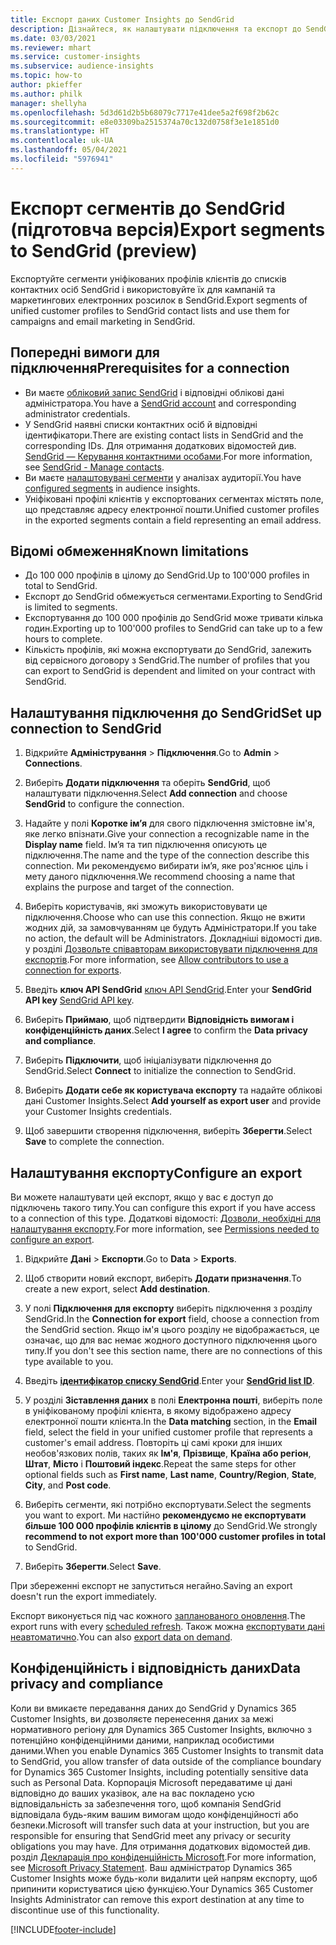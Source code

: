 ```yaml
---
title: Експорт даних Customer Insights до SendGrid
description: Дізнайтеся, як налаштувати підключення та експорт до SendGrid.
ms.date: 03/03/2021
ms.reviewer: mhart
ms.service: customer-insights
ms.subservice: audience-insights
ms.topic: how-to
author: pkieffer
ms.author: philk
manager: shellyha
ms.openlocfilehash: 5d3d61d2b5b68079c7717e41dee5a2f698f2b62c
ms.sourcegitcommit: e8e03309ba2515374a70c132d0758f3e1e1851d0
ms.translationtype: HT
ms.contentlocale: uk-UA
ms.lasthandoff: 05/04/2021
ms.locfileid: "5976941"
---
```

# <a name="export-segments-to-sendgrid-preview"></a><span data-ttu-id="7ddfe-103">Експорт сегментів до SendGrid (підготовча версія)</span><span class="sxs-lookup"><span data-stu-id="7ddfe-103">Export segments to SendGrid (preview)</span></span>

<span data-ttu-id="7ddfe-104">Експортуйте сегменти уніфікованих профілів клієнтів до списків контактних осіб SendGrid і використовуйте їх для кампаній та маркетингових електронних розсилок в SendGrid.</span><span class="sxs-lookup"><span data-stu-id="7ddfe-104">Export segments of unified customer profiles to SendGrid contact lists and use them for campaigns and email marketing in SendGrid.</span></span> 

## <a name="prerequisites-for-a-connection"></a><span data-ttu-id="7ddfe-105">Попередні вимоги для підключення</span><span class="sxs-lookup"><span data-stu-id="7ddfe-105">Prerequisites for a connection</span></span>

-   <span data-ttu-id="7ddfe-106">Ви маєте [обліковий запис SendGrid](https://sendgrid.com/) і відповідні облікові дані адміністратора.</span><span class="sxs-lookup"><span data-stu-id="7ddfe-106">You have a [SendGrid account](https://sendgrid.com/) and corresponding administrator credentials.</span></span>
-   <span data-ttu-id="7ddfe-107">У SendGrid наявні списки контактних осіб й відповідні ідентифікатори.</span><span class="sxs-lookup"><span data-stu-id="7ddfe-107">There are existing contact lists in SendGrid and the corresponding IDs.</span></span> <span data-ttu-id="7ddfe-108">Для отримання додаткових відомостей див. [SendGrid — Керування контактними особами](https://sendgrid.com/docs/ui/managing-contacts/create-and-manage-contacts/#manage-contacts).</span><span class="sxs-lookup"><span data-stu-id="7ddfe-108">For more information, see [SendGrid - Manage contacts](https://sendgrid.com/docs/ui/managing-contacts/create-and-manage-contacts/#manage-contacts).</span></span>
-   <span data-ttu-id="7ddfe-109">Ви маєте [налаштовувані сегменти](segments.md) у аналізах аудиторії.</span><span class="sxs-lookup"><span data-stu-id="7ddfe-109">You have [configured segments](segments.md) in audience insights.</span></span>
-   <span data-ttu-id="7ddfe-110">Уніфіковані профілі клієнтів у експортованих сегментах містять поле, що представляє адресу електронної пошти.</span><span class="sxs-lookup"><span data-stu-id="7ddfe-110">Unified customer profiles in the exported segments contain a field representing an email address.</span></span>

## <a name="known-limitations"></a><span data-ttu-id="7ddfe-111">Відомі обмеження</span><span class="sxs-lookup"><span data-stu-id="7ddfe-111">Known limitations</span></span>

- <span data-ttu-id="7ddfe-112">До 100 000 профілів в цілому до SendGrid.</span><span class="sxs-lookup"><span data-stu-id="7ddfe-112">Up to 100'000 profiles in total to SendGrid.</span></span>
- <span data-ttu-id="7ddfe-113">Експорт до SendGrid обмежується сегментами.</span><span class="sxs-lookup"><span data-stu-id="7ddfe-113">Exporting to SendGrid is limited to segments.</span></span>
- <span data-ttu-id="7ddfe-114">Експортування до 100 000 профілів до SendGrid може тривати кілька годин.</span><span class="sxs-lookup"><span data-stu-id="7ddfe-114">Exporting up to 100'000 profiles to SendGrid can take up to a few hours to complete.</span></span> 
- <span data-ttu-id="7ddfe-115">Кількість профілів, які можна експортувати до SendGrid, залежить від сервісного договору з SendGrid.</span><span class="sxs-lookup"><span data-stu-id="7ddfe-115">The number of profiles that you can export to SendGrid is dependent and limited on your contract with SendGrid.</span></span>

## <a name="set-up-connection-to-sendgrid"></a><span data-ttu-id="7ddfe-116">Налаштування підключення до SendGrid</span><span class="sxs-lookup"><span data-stu-id="7ddfe-116">Set up connection to SendGrid</span></span>

1. <span data-ttu-id="7ddfe-117">Відкрийте **Адміністрування** > **Підключення**.</span><span class="sxs-lookup"><span data-stu-id="7ddfe-117">Go to **Admin** > **Connections**.</span></span>

1. <span data-ttu-id="7ddfe-118">Виберіть **Додати підключення** та оберіть **SendGrid**, щоб налаштувати підключення.</span><span class="sxs-lookup"><span data-stu-id="7ddfe-118">Select **Add connection** and choose **SendGrid** to configure the connection.</span></span>

1. <span data-ttu-id="7ddfe-119">Надайте у полі **Коротке ім’я** для свого підключення змістовне ім'я, яке легко впізнати.</span><span class="sxs-lookup"><span data-stu-id="7ddfe-119">Give your connection a recognizable name in the **Display name** field.</span></span> <span data-ttu-id="7ddfe-120">Ім’я та тип підключення описують це підключення.</span><span class="sxs-lookup"><span data-stu-id="7ddfe-120">The name and the type of the connection describe this connection.</span></span> <span data-ttu-id="7ddfe-121">Ми рекомендуємо вибирати ім’я, яке роз'яснює ціль і мету даного підключення.</span><span class="sxs-lookup"><span data-stu-id="7ddfe-121">We recommend choosing a name that explains the purpose and target of the connection.</span></span>

1. <span data-ttu-id="7ddfe-122">Виберіть користувачів, які зможуть використовувати це підключення.</span><span class="sxs-lookup"><span data-stu-id="7ddfe-122">Choose who can use this connection.</span></span> <span data-ttu-id="7ddfe-123">Якщо не вжити жодних дій, за замовчуванням це будуть Адміністратори.</span><span class="sxs-lookup"><span data-stu-id="7ddfe-123">If you take no action, the default will be Administrators.</span></span> <span data-ttu-id="7ddfe-124">Докладніші відомості див. у розділі [Дозвольте співавторам використовувати підключення для експортів](connections.md#allow-contributors-to-use-a-connection-for-exports).</span><span class="sxs-lookup"><span data-stu-id="7ddfe-124">For more information, see [Allow contributors to use a connection for exports](connections.md#allow-contributors-to-use-a-connection-for-exports).</span></span>

1. <span data-ttu-id="7ddfe-125">Введіть **ключ API SendGrid** [ключ API SendGrid](https://sendgrid.com/docs/ui/account-and-settings/api-keys/).</span><span class="sxs-lookup"><span data-stu-id="7ddfe-125">Enter your **SendGrid API key** [SendGrid API key](https://sendgrid.com/docs/ui/account-and-settings/api-keys/).</span></span>

1. <span data-ttu-id="7ddfe-126">Виберіть **Приймаю**, щоб підтвердити **Відповідність вимогам і конфіденційність даних**.</span><span class="sxs-lookup"><span data-stu-id="7ddfe-126">Select **I agree** to confirm the **Data privacy and compliance**.</span></span>

1. <span data-ttu-id="7ddfe-127">Виберіть **Підключити**, щоб ініціалізувати підключення до SendGrid.</span><span class="sxs-lookup"><span data-stu-id="7ddfe-127">Select **Connect** to initialize the connection to SendGrid.</span></span>

1. <span data-ttu-id="7ddfe-128">Виберіть **Додати себе як користувача експорту** та надайте облікові дані Customer Insights.</span><span class="sxs-lookup"><span data-stu-id="7ddfe-128">Select **Add yourself as export user** and provide your Customer Insights credentials.</span></span>

1. <span data-ttu-id="7ddfe-129">Щоб завершити створення підключення, виберіть **Зберегти**.</span><span class="sxs-lookup"><span data-stu-id="7ddfe-129">Select **Save** to complete the connection.</span></span>

## <a name="configure-an-export"></a><span data-ttu-id="7ddfe-130">Налаштування експорту</span><span class="sxs-lookup"><span data-stu-id="7ddfe-130">Configure an export</span></span>

<span data-ttu-id="7ddfe-131">Ви можете налаштувати цей експорт, якщо у вас є доступ до підключень такого типу.</span><span class="sxs-lookup"><span data-stu-id="7ddfe-131">You can configure this export if you have access to a connection of this type.</span></span> <span data-ttu-id="7ddfe-132">Додаткові відомості: [Дозволи, необхідні для налаштування експорту](export-destinations.md#set-up-a-new-export).</span><span class="sxs-lookup"><span data-stu-id="7ddfe-132">For more information, see [Permissions needed to configure an export](export-destinations.md#set-up-a-new-export).</span></span>

1. <span data-ttu-id="7ddfe-133">Відкрийте **Дані** > **Експорти**.</span><span class="sxs-lookup"><span data-stu-id="7ddfe-133">Go to **Data** > **Exports**.</span></span>

1. <span data-ttu-id="7ddfe-134">Щоб створити новий експорт, виберіть **Додати призначення**.</span><span class="sxs-lookup"><span data-stu-id="7ddfe-134">To create a new export, select **Add destination**.</span></span>

1. <span data-ttu-id="7ddfe-135">У полі **Підключення для експорту** виберіть підключення з розділу SendGrid.</span><span class="sxs-lookup"><span data-stu-id="7ddfe-135">In the **Connection for export** field, choose a connection from the SendGrid section.</span></span> <span data-ttu-id="7ddfe-136">Якщо ім'я цього розділу не відображається, це означає, що для вас немає жодного доступного підключення цього типу.</span><span class="sxs-lookup"><span data-stu-id="7ddfe-136">If you don't see this section name, there are no connections of this type available to you.</span></span>

1. <span data-ttu-id="7ddfe-137">Введіть **[ідентифікатор списку SendGrid](https://sendgrid.com/docs/ui/managing-contacts/create-and-manage-contacts/#manage-contacts)**.</span><span class="sxs-lookup"><span data-stu-id="7ddfe-137">Enter your **[SendGrid list ID](https://sendgrid.com/docs/ui/managing-contacts/create-and-manage-contacts/#manage-contacts)**.</span></span>

1. <span data-ttu-id="7ddfe-138">У розділі **Зіставлення даних** в полі **Електронна пошті**, виберіть поле в уніфікованому профілі клієнта, в якому відображено адресу електронної пошти клієнта.</span><span class="sxs-lookup"><span data-stu-id="7ddfe-138">In the **Data matching** section, in the **Email** field, select the field in your unified customer profile that represents a customer's email address.</span></span> <span data-ttu-id="7ddfe-139">Повторіть ці самі кроки для інших необов'язкових полів, таких як **Ім'я**, **Прізвище**, **Країна або регіон**, **Штат**, **Місто** і **Поштовий індекс**.</span><span class="sxs-lookup"><span data-stu-id="7ddfe-139">Repeat the same steps for other optional fields such as **First name**, **Last name**, **Country/Region**, **State**, **City**, and **Post code**.</span></span>

1. <span data-ttu-id="7ddfe-140">Виберіть сегменти, які потрібно експортувати.</span><span class="sxs-lookup"><span data-stu-id="7ddfe-140">Select the segments you want to export.</span></span> <span data-ttu-id="7ddfe-141">Ми настійно **рекомендуємо не експортувати більше 100 000 профілів клієнтів в цілому** до SendGrid.</span><span class="sxs-lookup"><span data-stu-id="7ddfe-141">We strongly **recommend to not export more than 100'000 customer profiles in total** to SendGrid.</span></span> 

1. <span data-ttu-id="7ddfe-142">Виберіть **Зберегти**.</span><span class="sxs-lookup"><span data-stu-id="7ddfe-142">Select **Save**.</span></span>

<span data-ttu-id="7ddfe-143">При збереженні експорт не запуститься негайно.</span><span class="sxs-lookup"><span data-stu-id="7ddfe-143">Saving an export doesn't run the export immediately.</span></span>

<span data-ttu-id="7ddfe-144">Експорт виконується під час кожного [запланованого оновлення](system.md#schedule-tab).</span><span class="sxs-lookup"><span data-stu-id="7ddfe-144">The export runs with every [scheduled refresh](system.md#schedule-tab).</span></span> <span data-ttu-id="7ddfe-145">Також можна [експортувати дані неавтоматично](export-destinations.md#run-exports-on-demand).</span><span class="sxs-lookup"><span data-stu-id="7ddfe-145">You can also [export data on demand](export-destinations.md#run-exports-on-demand).</span></span> 

## <a name="data-privacy-and-compliance"></a><span data-ttu-id="7ddfe-146">Конфіденційність і відповідність даних</span><span class="sxs-lookup"><span data-stu-id="7ddfe-146">Data privacy and compliance</span></span>

<span data-ttu-id="7ddfe-147">Коли ви вмикаєте передавання даних до SendGrid у Dynamics 365 Customer Insights, ви дозволяєте перенесення даних за межі нормативного регіону для Dynamics 365 Customer Insights, включно з потенційно конфіденційними даними, наприклад особистими даними.</span><span class="sxs-lookup"><span data-stu-id="7ddfe-147">When you enable Dynamics 365 Customer Insights to transmit data to SendGrid, you allow transfer of data outside of the compliance boundary for Dynamics 365 Customer Insights, including potentially sensitive data such as Personal Data.</span></span> <span data-ttu-id="7ddfe-148">Корпорація Microsoft передаватиме ці дані відповідно до ваших указівок, але на вас покладено усю відповідальність за забезпечення того, щоб компанія SendGrid відповідала будь-яким вашим вимогам щодо конфіденційності або безпеки.</span><span class="sxs-lookup"><span data-stu-id="7ddfe-148">Microsoft will transfer such data at your instruction, but you are responsible for ensuring that SendGrid meet any privacy or security obligations you may have.</span></span> <span data-ttu-id="7ddfe-149">Для отримання додаткових відомостей див. розділ [Декларація про конфіденційність Microsoft](https://go.microsoft.com/fwlink/?linkid=396732).</span><span class="sxs-lookup"><span data-stu-id="7ddfe-149">For more information, see [Microsoft Privacy Statement](https://go.microsoft.com/fwlink/?linkid=396732).</span></span>
<span data-ttu-id="7ddfe-150">Ваш адміністратор Dynamics 365 Customer Insights може будь-коли видалити цей напрям експорту, щоб припинити користуватися цією функцією.</span><span class="sxs-lookup"><span data-stu-id="7ddfe-150">Your Dynamics 365 Customer Insights Administrator can remove this export destination at any time to discontinue use of this functionality.</span></span>


[!INCLUDE[footer-include](../includes/footer-banner.md)]